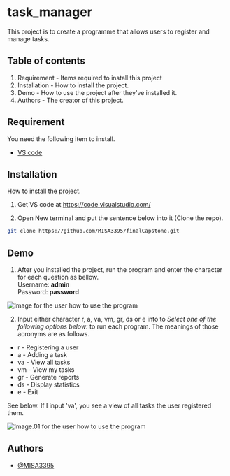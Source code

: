 # task_manager

This project is to create a programme that allows users to register and manage tasks. 

## Table of contents
1. Requirement - Items required to install this project
2. Installation - How to install the project.
3. Demo - How to use the project after they’ve installed it.
4. Authors - The creator of this project.

## Requirement

You need the following item to install.
* [VS code](https://code.visualstudio.com/)

## Installation
 
How to install the project.

1. Get VS code at https://code.visualstudio.com/

2. Open New terminal and put the sentence below into it (Clone the repo).
```bash
git clone https://github.com/MISA3395/finalCapstone.git
```

## Demo

1. After you installed the project, run the program and enter the character for each question as bellow.  
Username: **admin**  
Password: **password**

![Image for the user how to use the program](https://github.com/MISA3395/finalCapstone/assets/132083386/63d2249d-7a5f-4e03-9cb3-f1f452d49612)

2. Input either character r, a, va, vm, gr, ds or e into to *Select one of the following options below:* to run each program. The meanings of those acronyms are as follows.   
* r - Registering a user
* a - Adding a task
* va - View all tasks
* vm - View my tasks
* gr - Generate reports
* ds - Display statistics
* e - Exit

See below. If I input 'va', you see a view of all tasks the user registered them.

![Image.01 for the user how to use the program](https://github.com/MISA3395/finalCapstone/assets/132083386/b5ee56c4-f3e3-44b0-83e6-6d42a399d6cc)

## Authors

- [@MISA3395](https://github.com/MISA3395)
